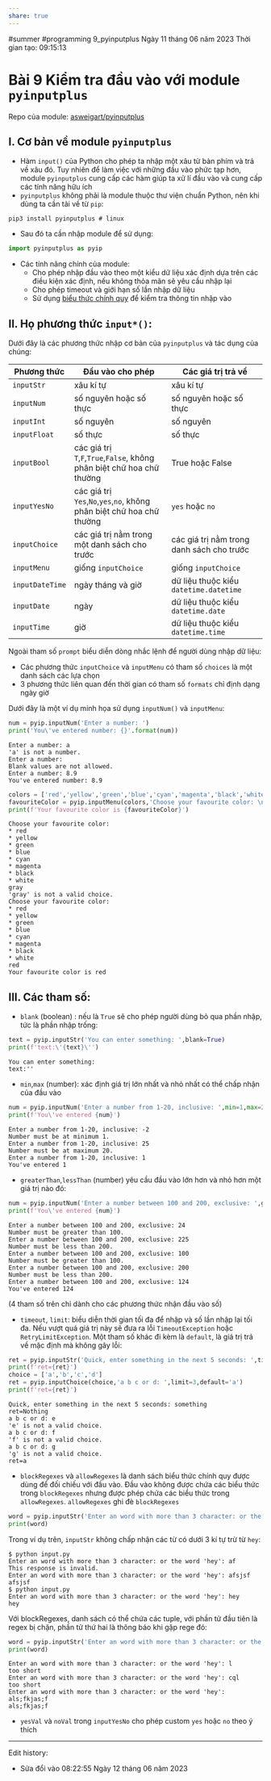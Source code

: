 ```yaml
---
share: true
---
```


#summer #programming 
9_pyinputplus
Ngày 11 tháng 06 năm 2023 
Thời gian tạo:  09:15:13

# Bài 9 Kiểm tra đầu vào với module `pyinputplus`

Repo của module: [asweigart/pyinputplus](https://github.com/asweigart/pyinputplus)

## I. Cơ bản về module `pyinputplus`
- Hàm `input()` của Python cho phép ta nhập một xâu từ bàn phím và trả về xâu đó. Tuy nhiên để làm việc với những đầu vào phức tạp hơn, module `pyinputplus` cung cấp các hàm giúp ta xử lí đầu vào và cung cấp các tính năng hữu ích
- `pyinputplus` không phải là module thuộc thư viện chuẩn Python, nên khi dùng ta cần tải về từ `pip`:
``` 
pip3 install pyinputplus # linux
```
- Sau đó ta cần nhập module để sử dụng:
```python
import pyinputplus as pyip
```
- Các tính năng chính của module:
	- Cho phép nhập đầu vào theo một kiểu dữ liệu xác định dựa trên các điều kiện xác định, nếu không thỏa mãn sẽ yêu cầu nhập lại
	- Cho phép timeout và giới hạn số lần nhập dữ liệu
	- Sử dụng [biểu thức chính quy](./8_re.md) để kiểm tra thông tin nhập vào
## II. Họ phương thức `input*()`:
Dưới đây là các phương thức nhập cơ bản của `pyinputplus` và tác dụng của chúng:

|Phương thức|Đầu vào cho phép|Các giá trị trả về|
|---|---|---|
|`inputStr`|xâu kí tự|xâu kí tự|
|`inputNum`|số nguyên hoặc số thực|số nguyên hoặc số thực|
|`inputInt`|số nguyên|số nguyên|
|`inputFloat`|số thực|số thực|
|`inputBool`|các giá trị `T`,`F`,`True`,`False`, không phân biệt chữ hoa chữ thường|True hoặc False|
|`inputYesNo`|các giá trị `Yes`,`No`,`yes`,`no`, không phân biệt chữ hoa chữ thường|`yes` hoặc `no`|
|`inputChoice`|các giá trị nằm trong một danh sách cho trước|các giá trị nằm trong danh sách cho trước|
|`inputMenu`|giống `inputChoice`|giống `inputChoice`|
|`inputDateTime`|ngày tháng và giờ|dữ liệu thuộc kiểu `datetime.datetime`|
|`inputDate`|ngày|dữ liệu thuộc kiểu `datetime.date`|
|`inputTime`|giờ|dữ liệu thuộc kiểu `datetime.time`|

Ngoài tham số `prompt` biểu diễn dòng nhắc lệnh để người dùng nhập dữ liệu:
- Các phương thức `inputChoice` và `inputMenu` có tham số `choices` là một danh sách các lựa chọn
- 3 phương thức liên quan đến thời gian có tham số `formats` chỉ định dạng ngày giờ

Dưới đây là một ví dụ minh họa sử dụng `inputNum()` và `inputMenu`:

```python
num = pyip.inputNum('Enter a number: ')
print('You\'ve entered number: {}'.format(num))
```

```
Enter a number: a
'a' is not a number.
Enter a number: 
Blank values are not allowed.
Enter a number: 8.9
You've entered number: 8.9
```

```python
colors = ['red','yellow','green','blue','cyan','magenta','black','white']
favouriteColor = pyip.inputMenu(colors,'Choose your favourite color: \n')
print(f'Your favourite color is {favouriteColor}')
```

```
Choose your favourite color: 
* red
* yellow
* green
* blue
* cyan
* magenta
* black
* white
gray
'gray' is not a valid choice.
Choose your favourite color: 
* red
* yellow
* green
* blue
* cyan
* magenta
* black
* white
red
Your favourite color is red
```
## III. Các tham số:
- `blank` (boolean) : nếu là `True` sẽ cho phép người dùng bỏ qua phần nhập, tức là phần nhập trống:
```python
text = pyip.inputStr('You can enter something: ',blank=True)
print(f'text:\'{text}\'')
```
```
You can enter something: 
text:''
```
- `min`,`max` (number): xác định giá trị lớn nhất và nhỏ nhất có thể chấp nhận của đầu vào
```python
num = pyip.inputNum('Enter a number from 1-20, inclusive: ',min=1,max=20)
print(f'You\'ve entered {num}')
```
```
Enter a number from 1-20, inclusive: -2
Number must be at minimum 1.
Enter a number from 1-20, inclusive: 25
Number must be at maximum 20.
Enter a number from 1-20, inclusive: 1
You've entered 1
```
- `greaterThan`,`lessThan` (number) yêu cầu đầu vào lớn hơn và nhỏ hơn một giá trị nào đó:
```python
num = pyip.inputNum('Enter a number between 100 and 200, exclusive: ',greaterThan=100,lessThan=200)
print(f'You\'ve entered {num}')
```
```
Enter a number between 100 and 200, exclusive: 24 
Number must be greater than 100.
Enter a number between 100 and 200, exclusive: 225
Number must be less than 200.
Enter a number between 100 and 200, exclusive: 100
Number must be greater than 100.
Enter a number between 100 and 200, exclusive: 200
Number must be less than 200.
Enter a number between 100 and 200, exclusive: 124
You've entered 124
```
(4 tham số trên chỉ dành cho các phương thức nhận đầu vào số)
- `timeout`, `limit`: biểu diễn thời gian tối đa để nhập và số lần nhập lại tối đa. Nếu vượt quá giá trị này sẽ đưa ra lỗi `TimeoutException` hoặc `RetryLimitException`. Một tham số khác đi kèm là `default`, là giá trị trả về mặc định mà không gây lỗi:
```python
ret = pyip.inputStr('Quick, enter something in the next 5 seconds: ',timeout=5,default='Nothing')
print(f'ret={ret}')
choice = ['a','b','c','d']
ret = pyip.inputChoice(choice,'a b c or d: ',limit=3,default='a')
print(f'ret={ret}')
```
```
Quick, enter something in the next 5 seconds: something
ret=Nothing
a b c or d: e
'e' is not a valid choice.
a b c or d: f
'f' is not a valid choice.
a b c or d: g
'g' is not a valid choice.
ret=a
```
- `blockRegexes` và `allowRegexes` là danh sách biểu thức chính quy được dùng để đối chiếu với đầu vào. Đầu vào không được chứa các biểu thức trong `blockRegexes` nhưng được phép chứa các biểu thức trong `allowRegexes`. `allowRegexes` ghi đè `blockRegexes`
```python
word = pyip.inputStr('Enter an word with more than 3 character: or the word \'hey\': ',blockRegexes=[r'^\w{,3}$'],allowRegexes=[r'^hey$'])
print(word)
```

Trong ví dụ trên, `inputStr` không chấp nhận các từ có dưới 3 kí tự trừ từ `hey`:
```
$ python input.py
Enter an word with more than 3 character: or the word 'hey': af   
This response is invalid.
Enter an word with more than 3 character: or the word 'hey': afsjsf
afsjsf
$ python input.py 
Enter an word with more than 3 character: or the word 'hey': hey
hey
```
Với blockRegexes, danh sách có thể chứa các tuple, với phần tử đầu tiên là regex bị chặn, phần tử thứ hai là thông báo khi gặp rege đó:
```python
word = pyip.inputStr('Enter an word with more than 3 character: or the word \'hey\': ',blockRegexes=[(r'^\w{,3}$','too short')],allowRegexes=[(r'^hey$')])
print(word)
```
```
Enter an word with more than 3 character: or the word 'hey': l 
too short
Enter an word with more than 3 character: or the word 'hey': cql
too short
Enter an word with more than 3 character: or the word 'hey': als;fkjas;f
als;fkjas;f
```
- `yesVal` và `noVal` trong `inputYesNo` cho phép custom `yes` hoặc `no` theo ý thích

---
Edit history: 
- Sửa đổi vào 08:22:55 Ngày 12 tháng 06 năm 2023

